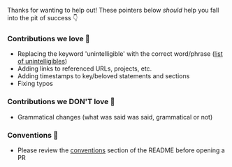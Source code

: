 Thanks for wanting to help out! These pointers below _should_ help you fall into the pit of success 👇

### Contributions we love 💚

- Replacing the keyword 'unintelligible' with the correct word/phrase ([list of unintelligibles](https://github.com/thechangelog/transcripts/search?utf8=✓&q=unintelligible))
- Adding links to referenced URLs, projects, etc.
- Adding timestamps to key/beloved statements and sections
- Fixing typos

### Contributions we DON'T love 🚫

- Grammatical changes (what was said was said, grammatical or not)

### Conventions 🤝

- Please review the [conventions](https://github.com/thechangelog/transcripts#conventions) section of the README before opening a PR
